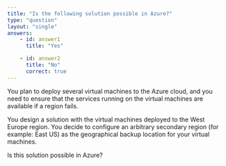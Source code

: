 ```yaml
---
title: "Is the following solution possible in Azure?"
type: "question"
layout: "single"
answers:
    - id: answer1
      title: "Yes"

    - id: answer2
      title: "No"
      correct: true
---
```


You plan to deploy several virtual machines to the Azure cloud, and you need to ensure that the services running on the virtual machines are available if a region fails. 

You design a solution with the virtual machines deployed to the West Europe region. You decide to configure an arbitrary secondary region (for example: East US) as the geographical backup location for your virtual machines. 

Is this solution possible in Azure?